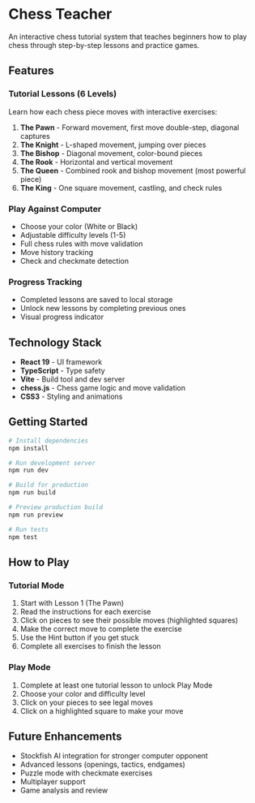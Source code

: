 # Chess Teacher

An interactive chess tutorial system that teaches beginners how to play chess through step-by-step lessons and practice games.

## Features

### Tutorial Lessons (6 Levels)

Learn how each chess piece moves with interactive exercises:

1. **The Pawn** - Forward movement, first move double-step, diagonal captures
2. **The Knight** - L-shaped movement, jumping over pieces
3. **The Bishop** - Diagonal movement, color-bound pieces
4. **The Rook** - Horizontal and vertical movement
5. **The Queen** - Combined rook and bishop movement (most powerful piece)
6. **The King** - One square movement, castling, and check rules

### Play Against Computer

- Choose your color (White or Black)
- Adjustable difficulty levels (1-5)
- Full chess rules with move validation
- Move history tracking
- Check and checkmate detection

### Progress Tracking

- Completed lessons are saved to local storage
- Unlock new lessons by completing previous ones
- Visual progress indicator

## Technology Stack

- **React 19** - UI framework
- **TypeScript** - Type safety
- **Vite** - Build tool and dev server
- **chess.js** - Chess game logic and move validation
- **CSS3** - Styling and animations

## Getting Started

```bash
# Install dependencies
npm install

# Run development server
npm run dev

# Build for production
npm run build

# Preview production build
npm run preview

# Run tests
npm test
```

## How to Play

### Tutorial Mode

1. Start with Lesson 1 (The Pawn)
2. Read the instructions for each exercise
3. Click on pieces to see their possible moves (highlighted squares)
4. Make the correct move to complete the exercise
5. Use the Hint button if you get stuck
6. Complete all exercises to finish the lesson

### Play Mode

1. Complete at least one tutorial lesson to unlock Play Mode
2. Choose your color and difficulty level
3. Click on your pieces to see legal moves
4. Click on a highlighted square to make your move

## Future Enhancements

- Stockfish AI integration for stronger computer opponent
- Advanced lessons (openings, tactics, endgames)
- Puzzle mode with checkmate exercises
- Multiplayer support
- Game analysis and review

